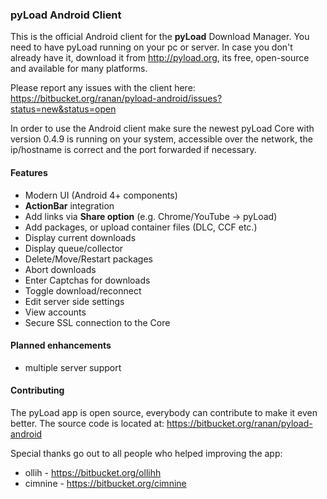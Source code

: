 ### pyLoad Android Client 

This is the official Android client for the **pyLoad** Download Manager. You need to have pyLoad running on your pc or server.
In case you don't already have it, download it from http://pyload.org, its free, open-source and available for many platforms.

Please report any issues with the client here: https://bitbucket.org/ranan/pyload-android/issues?status=new&status=open

In order to use the Android client make sure the newest pyLoad Core with version 0.4.9 is running on your system, accessible over the network, the ip/hostname is correct and the port forwarded if necessary.

#### Features
- Modern UI (Android 4+ components)
- **ActionBar** integration
- Add links via **Share option** (e.g. Chrome/YouTube -> pyLoad)
- Add packages, or upload container files (DLC, CCF etc.)
- Display current downloads
- Display queue/collector
- Delete/Move/Restart packages
- Abort downloads
- Enter Captchas for downloads
- Toggle download/reconnect
- Edit server side settings
- View accounts
- Secure SSL connection to the Core

#### Planned enhancements
- multiple server support

#### Contributing

The pyLoad app is open source, everybody can contribute to make it even better. The source code is located at: https://bitbucket.org/ranan/pyload-android

Special thanks go out to all people who helped improving the app:

- ollih - https://bitbucket.org/ollihh
- cimnine - https://bitbucket.org/cimnine

